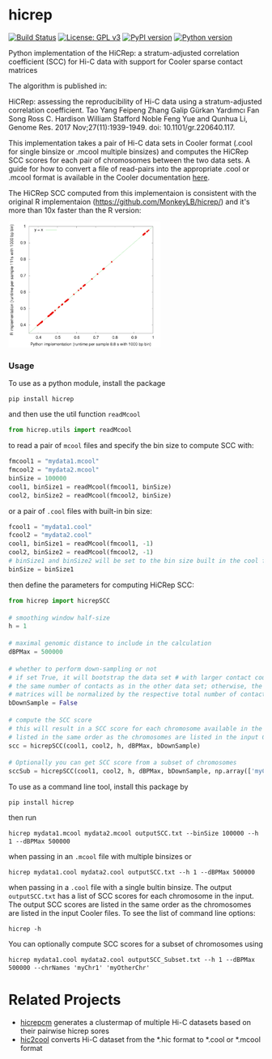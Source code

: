 # hicrep

[![Build Status](https://travis-ci.org/dejunlin/hicrep.svg?branch=master)](https://travis-ci.org/dejunlin/hicrep)
[![License: GPL v3](https://img.shields.io/badge/License-GPLv3-blue.svg)](https://www.gnu.org/licenses/gpl-3.0)
[![PyPI version](https://badge.fury.io/py/hicrep.svg)](https://badge.fury.io/py/hicrep)
[![Python version](https://img.shields.io/badge/python-3.7.6+-blue.svg)](https://www.python.org/downloads/release/python-376/)

Python implementation of the HiCRep: a stratum-adjusted correlation coefficient (SCC) for Hi-C data with support for Cooler sparse contact matrices

The algorithm is published in:

HiCRep: assessing the reproducibility of Hi-C data using a stratum-adjusted correlation coefficient. Tao Yang Feipeng Zhang Galip Gürkan Yardımcı Fan Song Ross C. Hardison William Stafford Noble Feng Yue and Qunhua Li, Genome Res. 2017 Nov;27(11):1939-1949. doi: 10.1101/gr.220640.117. 

This implementation takes a pair of Hi-C data sets in Cooler format (.cool for single binsize or .mcool multiple binsizes) and computes the HiCRep SCC scores for each pair of chromosomes between the two data sets. A guide for how to convert a file of read-pairs into the appropriate .cool or .mcool format is available in the Cooler documentation [here](https://cooler.readthedocs.io/en/latest/cli.html#cooler-cload-pairs). 

The HiCRep SCC computed from this implementaion is consistent with the original R implementaion (https://github.com/MonkeyLB/hicrep/) and it's more than 10x faster than the R version:

<p><img src="images/sccs.png" alt="comparison" width="300"/></p>

### Usage

To use as a python module, install the package 

```
pip install hicrep
```

and then use the util function `readMcool`

```python
from hicrep.utils import readMcool
```

to read a pair of `mcool` files and specify the bin size to compute SCC with:

```python
fmcool1 = "mydata1.mcool"
fmcool2 = "mydata2.mcool"
binSize = 100000
cool1, binSize1 = readMcool(fmcool1, binSize)
cool2, binSize2 = readMcool(fmcool2, binSize)
```

or a pair of `.cool` files with built-in bin size:

```python
fcool1 = "mydata1.cool"
fcool2 = "mydata2.cool"
cool1, binSize1 = readMcool(fmcool1, -1)
cool2, binSize2 = readMcool(fmcool2, -1)
# binSize1 and binSize2 will be set to the bin size built in the cool file
binSize = binSize1
```

then define the parameters for computing HiCRep SCC:

```python
from hicrep import hicrepSCC

# smoothing window half-size
h = 1

# maximal genomic distance to include in the calculation
dBPMax = 500000

# whether to perform down-sampling or not 
# if set True, it will bootstrap the data set # with larger contact counts to
# the same number of contacts as in the other data set; otherwise, the contact 
# matrices will be normalized by the respective total number of contacts
bDownSample = False

# compute the SCC score
# this will result in a SCC score for each chromosome available in the data set
# listed in the same order as the chromosomes are listed in the input Cooler files
scc = hicrepSCC(cool1, cool2, h, dBPMax, bDownSample)

# Optionally you can get SCC score from a subset of chromosomes
sccSub = hicrepSCC(cool1, cool2, h, dBPMax, bDownSample, np.array(['myChr1', 'myOtherChr'], dtype=str))

```

To use as a command line tool, install this package by
```
pip install hicrep
```
then run 
```
hicrep mydata1.mcool mydata2.mcool outputSCC.txt --binSize 100000 --h 1 --dBPMax 500000 
```
when passing in an `.mcool` file with multiple binsizes or 
```
hicrep mydata1.cool mydata2.cool outputSCC.txt --h 1 --dBPMax 500000 
```
when passing in a `.cool` file with a single bultin binsize. The output `outputSCC.txt` has a list of SCC scores for each chromosome in the input. The output SCC scores are listed in the same order as the chromosomes are listed in the input Cooler files. To see the list of command line options:
```
hicrep -h
```
You can optionally compute SCC scores for a subset of chromosomes using
```
hicrep mydata1.cool mydata2.cool outputSCC_Subset.txt --h 1 --dBPMax 500000 --chrNames 'myChr1' 'myOtherChr'
```

# Related Projects

- [hicrepcm](https://github.com/yardimcilab/hicrepcm) generates a clustermap of multiple Hi-C datasets based on their pairwise hicrep sores
- [hic2cool](https://github.com/4dn-dcic/hic2cool) converts Hi-C dataset from the *.hic format to *.cool or *.mcool format
